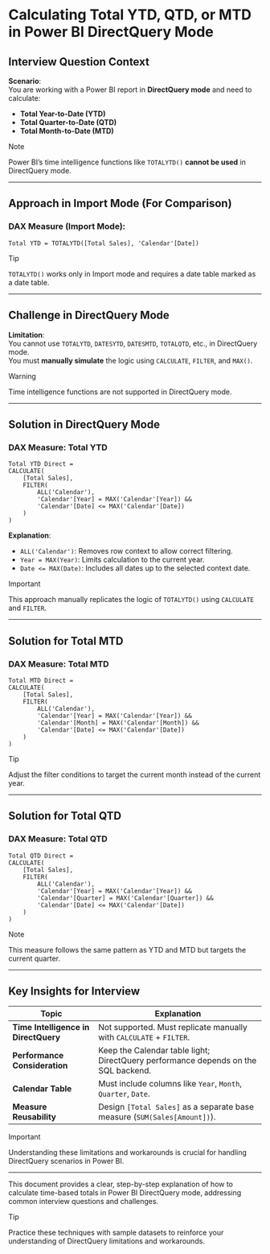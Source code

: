 # Calculating Total YTD, QTD, or MTD in Power BI DirectQuery Mode  

## **Interview Question Context**  

**Scenario**:  
You are working with a Power BI report in **DirectQuery mode** and need to calculate:  
- **Total Year-to-Date (YTD)**  
- **Total Quarter-to-Date (QTD)**  
- **Total Month-to-Date (MTD)**  

> [!NOTE]  
> Power BI’s time intelligence functions like `TOTALYTD()` **cannot be used** in DirectQuery mode.  

---

## **Approach in Import Mode (For Comparison)**  

### **DAX Measure (Import Mode)**:  
```dax  
Total YTD = TOTALYTD([Total Sales], 'Calendar'[Date])  
```  

> [!TIP]  
> `TOTALYTD()` works only in Import mode and requires a date table marked as a date table.  

---

## **Challenge in DirectQuery Mode**  

**Limitation**:  
You cannot use `TOTALYTD`, `DATESYTD`, `DATESMTD`, `TOTALQTD`, etc., in DirectQuery mode.  
You must **manually simulate** the logic using `CALCULATE`, `FILTER`, and `MAX()`.  

> [!WARNING]  
> Time intelligence functions are not supported in DirectQuery mode.  

---

## **Solution in DirectQuery Mode**  

### **DAX Measure: Total YTD**  
```dax  
Total YTD Direct =  
CALCULATE(  
    [Total Sales],  
    FILTER(  
        ALL('Calendar'),  
        'Calendar'[Year] = MAX('Calendar'[Year]) &&  
        'Calendar'[Date] <= MAX('Calendar'[Date])  
    )  
)  
```  

**Explanation**:  
- `ALL('Calendar')`: Removes row context to allow correct filtering.  
- `Year = MAX(Year)`: Limits calculation to the current year.  
- `Date <= MAX(Date)`: Includes all dates up to the selected context date.  

> [!IMPORTANT]  
> This approach manually replicates the logic of `TOTALYTD()` using `CALCULATE` and `FILTER`.  

---

## **Solution for Total MTD**  

### **DAX Measure: Total MTD**  
```dax  
Total MTD Direct =  
CALCULATE(  
    [Total Sales],  
    FILTER(  
        ALL('Calendar'),  
        'Calendar'[Year] = MAX('Calendar'[Year]) &&  
        'Calendar'[Month] = MAX('Calendar'[Month]) &&  
        'Calendar'[Date] <= MAX('Calendar'[Date])  
    )  
)  
```  

> [!TIP]  
> Adjust the filter conditions to target the current month instead of the current year.  

---

## **Solution for Total QTD**  

### **DAX Measure: Total QTD**  
```dax  
Total QTD Direct =  
CALCULATE(  
    [Total Sales],  
    FILTER(  
        ALL('Calendar'),  
        'Calendar'[Year] = MAX('Calendar'[Year]) &&  
        'Calendar'[Quarter] = MAX('Calendar'[Quarter]) &&  
        'Calendar'[Date] <= MAX('Calendar'[Date])  
    )  
)  
```  

> [!NOTE]  
> This measure follows the same pattern as YTD and MTD but targets the current quarter.  

---

## **Key Insights for Interview**  

| **Topic**                  | **Explanation**                                                                 |  
|----------------------------|---------------------------------------------------------------------------------|  
| **Time Intelligence in DirectQuery** | Not supported. Must replicate manually with `CALCULATE` + `FILTER`. |  
| **Performance Consideration** | Keep the Calendar table light; DirectQuery performance depends on the SQL backend. |  
| **Calendar Table**         | Must include columns like `Year`, `Month`, `Quarter`, `Date`.                   |  
| **Measure Reusability**    | Design `[Total Sales]` as a separate base measure (`SUM(Sales[Amount])`).       |  

> [!IMPORTANT]  
> Understanding these limitations and workarounds is crucial for handling DirectQuery scenarios in Power BI.  

---

This document provides a clear, step-by-step explanation of how to calculate time-based totals in Power BI DirectQuery mode, addressing common interview questions and challenges.  

> [!TIP]  
> Practice these techniques with sample datasets to reinforce your understanding of DirectQuery limitations and workarounds.  
